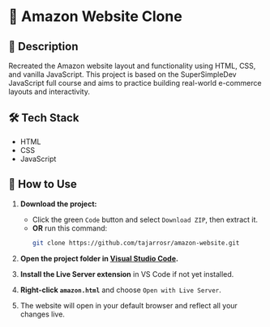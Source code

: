 # 🛒 Amazon Website Clone

## 📌 Description
Recreated the Amazon website layout and functionality using HTML, CSS, and vanilla JavaScript. This project is based on the SuperSimpleDev JavaScript full course and aims to practice building real-world e-commerce layouts and interactivity.

## 🛠 Tech Stack
- HTML
- CSS
- JavaScript

## 🚀 How to Use

1. **Download the project:**
   - Click the green `Code` button and select `Download ZIP`, then extract it.
   - **OR** run this command:
     ```bash
     git clone https://github.com/tajarrosr/amazon-website.git
     ```

2. **Open the project folder in [Visual Studio Code](https://code.visualstudio.com/).**

3. **Install the Live Server extension** in VS Code if not yet installed.

4. **Right-click `amazon.html`** and choose `Open with Live Server`.

5. The website will open in your default browser and reflect all your changes live.

